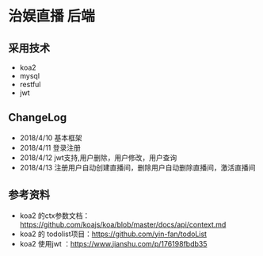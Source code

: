 # 治娱直播 后端

## 采用技术

 - koa2
 - mysql
 - restful
 - jwt


## ChangeLog

 - 2018/4/10 基本框架
 - 2018/4/11 登录注册
 - 2018/4/12 jwt支持,用户删除，用户修改，用户查询
 - 2018/4/13 注册用户自动创建直播间，删除用户自动删除直播间，激活直播间

## 参考资料

 - koa2 的ctx参数文档：https://github.com/koajs/koa/blob/master/docs/api/context.md
 - koa2 的 todolist项目：https://github.com/yin-fan/todoList
 - koa2 使用jwt ：https://www.jianshu.com/p/176198fbdb35